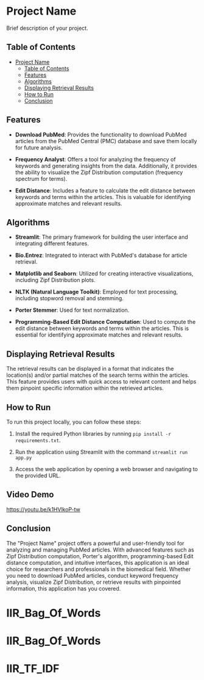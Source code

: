 # Project Name

Brief description of your project.

## Table of Contents

- [Project Name](#project-name)
  - [Table of Contents](#table-of-contents)
  - [Features](#features)
  - [Algorithms](#algorithms)
  - [Displaying Retrieval Results](#displaying-retrieval-results)
  - [How to Run](#how-to-run)
  - [Conclusion](#conclusion)

## Features

- **Download PubMed**: Provides the functionality to download PubMed articles from the PubMed Central (PMC) database and save them locally for future analysis.

- **Frequency Analyst**: Offers a tool for analyzing the frequency of keywords and generating insights from the data. Additionally, it provides the ability to visualize the Zipf Distribution computation (frequency spectrum for terms).

- **Edit Distance**: Includes a feature to calculate the edit distance between keywords and terms within the articles. This is valuable for identifying approximate matches and relevant results.

## Algorithms

- **Streamlit**: The primary framework for building the user interface and integrating different features.

- **Bio.Entrez**: Integrated to interact with PubMed's database for article retrieval.

- **Matplotlib and Seaborn**: Utilized for creating interactive visualizations, including Zipf Distribution plots.

- **NLTK (Natural Language Toolkit)**: Employed for text processing, including stopword removal and stemming.

- **Porter Stemmer**: Used for text normalization.

- **Programming-Based Edit Distance Computation**: Used to compute the edit distance between keywords and terms within the articles. This is essential for identifying approximate matches and relevant results.

## Displaying Retrieval Results

The retrieval results can be displayed in a format that indicates the location(s) and/or partial matches of the search terms within the articles. This feature provides users with quick access to relevant content and helps them pinpoint specific information within the retrieved articles.

## How to Run

To run this project locally, you can follow these steps:

1. Install the required Python libraries by running `pip install -r requirements.txt`.

2. Run the application using Streamlit with the command `streamlit run app.py`

3. Access the web application by opening a web browser and navigating to the provided URL.

## Video Demo
https://youtu.be/k1HVlkoP-tw

## Conclusion

The "Project Name" project offers a powerful and user-friendly tool for analyzing and managing PubMed articles. With advanced features such as Zipf Distribution computation, Porter's algorithm, programming-based Edit distance computation, and intuitive interfaces, this application is an ideal choice for researchers and professionals in the biomedical field. Whether you need to download PubMed articles, conduct keyword frequency analysis, visualize Zipf Distribution, or retrieve results with pinpointed information, this application has you covered.
# IIR_Bag_Of_Words
# IIR_Bag_Of_Words
# IIR_TF_IDF
